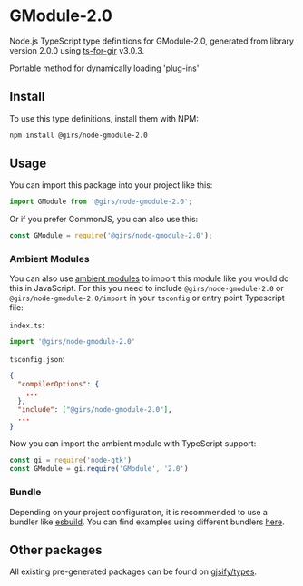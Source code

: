 
# GModule-2.0

Node.js TypeScript type definitions for GModule-2.0, generated from library version 2.0.0 using [ts-for-gir](https://github.com/gjsify/ts-for-gir) v3.0.3.

Portable method for dynamically loading 'plug-ins'

## Install

To use this type definitions, install them with NPM:
```bash
npm install @girs/node-gmodule-2.0
```

## Usage

You can import this package into your project like this:
```ts
import GModule from '@girs/node-gmodule-2.0';
```

Or if you prefer CommonJS, you can also use this:
```ts
const GModule = require('@girs/node-gmodule-2.0');
```

### Ambient Modules

You can also use [ambient modules](https://github.com/gjsify/ts-for-gir/tree/main/packages/cli#ambient-modules) to import this module like you would do this in JavaScript.
For this you need to include `@girs/node-gmodule-2.0` or `@girs/node-gmodule-2.0/import` in your `tsconfig` or entry point Typescript file:

`index.ts`:
```ts
import '@girs/node-gmodule-2.0'
```

`tsconfig.json`:
```json
{
  "compilerOptions": {
    ...
  },
  "include": ["@girs/node-gmodule-2.0"],
  ...
}
```

Now you can import the ambient module with TypeScript support: 

```ts
const gi = require('node-gtk')
const GModule = gi.require('GModule', '2.0')
```


### Bundle

Depending on your project configuration, it is recommended to use a bundler like [esbuild](https://esbuild.github.io/). You can find examples using different bundlers [here](https://github.com/gjsify/ts-for-gir/tree/main/examples).

## Other packages

All existing pre-generated packages can be found on [gjsify/types](https://github.com/gjsify/types).

